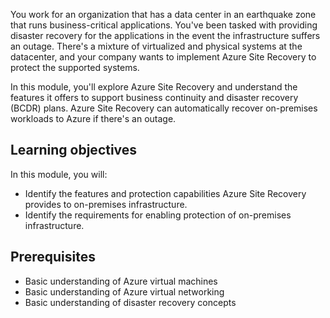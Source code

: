 You work for an organization that has a data center in an earthquake zone that runs business-critical applications. You've been tasked with providing disaster recovery for the applications in the event the infrastructure suffers an outage. There's a mixture of virtualized and physical systems at the datacenter, and your company wants to implement Azure Site Recovery to protect the supported systems.

In this module, you'll explore Azure Site Recovery and understand the features it offers to support business continuity and disaster recovery (BCDR) plans. Azure Site Recovery can automatically recover on-premises workloads to Azure if there's an outage.

## Learning objectives

In this module, you will:

- Identify the features and protection capabilities Azure Site Recovery provides to on-premises infrastructure.
- Identify the requirements for enabling protection of on-premises infrastructure.

## Prerequisites

- Basic understanding of Azure virtual machines
- Basic understanding of Azure virtual networking
- Basic understanding of disaster recovery concepts
